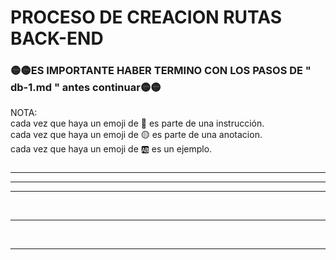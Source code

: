 # **PROCESO DE CREACION RUTAS BACK-END**
### **🟡🟡ES IMPORTANTE HABER TERMINO CON LOS PASOS DE " db-1.md " antes continuar🟡🟡**
NOTA:<br />
cada vez que haya un emoji de 🔴 es parte de una instrucción.<br />
cada vez que haya un emoji de 🟡 es parte de una anotacion.<br />
cada vez que haya un emoji de 🆎 es un ejemplo.<br />


```bash
```

---
---
---
<br />



---
<br />



---
<br />

```bash